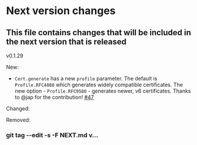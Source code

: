 # Next version changes
## This file contains changes that will be included in the next version that is released
v0.1.29

New:
  - `Cert.generate` has a new `profile` parameter. The default is `Profile.RFC4880` which generates widely compatible certificates. The new option - `Profile.RFC9580` - generates newer, v6 certificates. Thanks to @jap for the contribution! [#47]

Changed:

Removed:

[#47]: https://github.com/wiktor-k/pysequoia/pull/47
### git tag --edit -s -F NEXT.md v...
